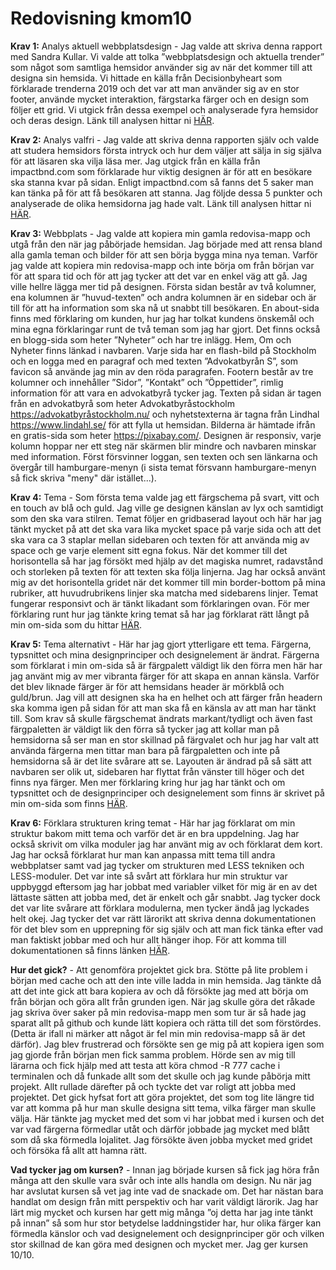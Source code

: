 ---
---
Redovisning kmom10
=========================

**Krav 1:** Analys aktuell webbplatsdesign - Jag valde att skriva denna rapport med Sandra Kullar. Vi valde att tolka ”webbplatsdesign och aktuella trender” som något som samtliga hemsidor använder sig av när det kommer till att designa sin hemsida. Vi hittade en källa från Decisionbyheart som förklarade trenderna 2019 och det var att man använder sig av en stor footer, använde mycket interaktion, färgstarka färger och en design som följer ett grid. Vi utgick från dessa exempel och analyserade fyra hemsidor och deras design. Länk till analysen hittar ni [HÄR](http://www.student.bth.se/~saji19/dbwebb-kurser/design/me/redovisa/htdocs/rapport/webbplatsdesign).

**Krav 2:** Analys valfri - Jag valde att skriva denna rapporten själv och valde att studera hemsidors första intryck och hur dem väljer att sälja in sig själva för att läsaren ska vilja läsa mer. Jag utgick från en källa från impactbnd.com som förklarade hur viktig designen är för att en besökare ska stanna kvar på sidan. Enligt impactbnd.com så fanns det 5 saker man kan tänka på för att få besökaren att stanna. Jag följde dessa 5 punkter och analyserade de olika hemsidorna jag hade valt. Länk till analysen hittar ni [HÄR](http://www.student.bth.se/~saji19/dbwebb-kurser/design/me/redovisa/htdocs/rapport/design-och-webbplatser).

**Krav 3:** Webbplats - Jag valde att kopiera min gamla redovisa-mapp och utgå från den när jag påbörjade hemsidan. Jag började med att rensa bland alla gamla teman och bilder för att sen börja bygga mina nya teman. Varför jag valde att kopiera min redovisa-mapp och inte börja om från början var för att spara tid och för att jag tycker att det var en enkel väg att gå. Jag ville hellre lägga mer tid på designen.
Första sidan består av två kolumner, ena kolumnen är ”huvud-texten” och andra kolumnen är en sidebar och är till för att ha information som ska nå ut snabbt till besökaren. En about-sida finns med förklaring om kunden, hur jag har tolkat kundens önskemål och mina egna förklaringar runt de två teman som jag har gjort. Det finns också en blogg-sida som heter ”Nyheter” och har tre inlägg. Hem, Om och Nyheter finns länkad i navbaren.
Varje sida har en flash-bild på Stockholm och en logga med en paragraf och med texten ”Advokatbyrån S”, som favicon så använde jag min av den röda paragrafen. Footern består av tre kolumner och innehåller ”Sidor”, ”Kontakt” och ”Öppettider”, rimlig information för att vara en advokatbyrå tycker jag. Texten på sidan är tagen från en advokatbyrå som heter Advokatbyråstockholm https://advokatbyråstockholm.nu/ och nyhetstexterna är tagna från Lindhal https://www.lindahl.se/ för att fylla ut hemsidan. Bilderna är hämtade ifrån en gratis-sida som heter https://pixabay.com/. Designen är responsiv, varje kolumn hoppar ner ett steg när skärmen blir mindre och navbaren minskar med information. Först försvinner loggan, sen texten och sen länkarna och övergår till hamburgare-menyn (i sista temat försvann hamburgare-menyn så fick skriva "meny" där istället...).

**Krav 4:** Tema - Som första tema valde jag ett färgschema på svart, vitt och en touch av blå och guld. Jag ville ge designen känslan av lyx och samtidigt som den ska vara stilren. Temat följer en gridbaserad layout och här har jag tänkt mycket på att det ska vara lika mycket space på varje sida och att det ska vara ca 3 staplar mellan sidebaren och texten för att använda mig av space och ge varje element sitt egna fokus. När det kommer till det horisontella så har jag försökt med hjälp av det magiska numret, radavstånd och storleken på texten för att texten ska följa linjerna. Jag har också använt mig av det horisontella gridet när det kommer till min border-bottom på mina rubriker, att huvudrubrikens linjer ska matcha med sidebarens linjer. Temat fungerar responsivt och är tänkt likadant som förklaringen ovan. För mer förklaring runt hur jag tänkte kring temat så har jag förklarat rätt långt på min om-sida som du hittar [HÄR](http://www.student.bth.se/~saji19/dbwebb-kurser/design/me/proj/htdocs/om).

**Krav 5:** Tema alternativt - Här har jag gjort ytterligare ett tema. Färgerna, typsnittet och mina designprinciper och designelement är ändrat. Färgerna som förklarat i min om-sida så är färgpalett väldigt lik den förra men här har jag använt mig av mer vibranta färger för att skapa en annan känsla. Varför det blev liknade färger är för att hemsidans header är mörkblå och guld/brun. Jag vill att designen ska ha en helhet och att färger från headern ska komma igen på sidan för att man ska få en känsla av att man har tänkt till. Som krav så skulle färgschemat ändrats markant/tydligt och även fast färgpaletten är väldigt lik den förra så tycker jag att kollar man på hemsidorna så ser man en stor skillnad på färgvalet och hur jag har valt att använda färgerna men tittar man bara på färgpaletten och inte på hemsidorna så är det lite svårare att se. Layouten är ändrad på så sätt att navbaren ser olik ut, sidebaren har flyttat från vänster till höger och det finns nya färger.
Men mer förklaring kring hur jag har tänkt och om typsnittet och de designprinciper och designelement som finns är skrivet på min om-sida som finns [HÄR](http://www.student.bth.se/~saji19/dbwebb-kurser/design/me/proj/htdocs/om).

**Krav 6:** Förklara strukturen kring temat - Här har jag förklarat om min struktur bakom mitt tema och varför det är en bra uppdelning. Jag har också skrivit om vilka moduler jag har använt mig av och förklarat dem kort. Jag har också förklarat hur man kan anpassa mitt tema till andra webbplatser samt vad jag tycker om strukturen med LESS tekniken och LESS-moduler. Det var inte så svårt att förklara hur min struktur var uppbyggd eftersom jag har jobbat med variabler vilket för mig är en av det lättaste sätten att jobba med, det är enkelt och går snabbt. Jag tycker dock det var lite svårare att förklara modulerna, men tycker ändå jag lyckades helt okej. Jag tycker det var rätt lärorikt att skriva denna dokumentationen för det blev som en upprepning för sig själv och att man fick tänka efter vad man faktiskt jobbar med och hur allt hänger ihop. För att komma till dokumentationen så finns länken [HÄR](http://www.student.bth.se/~saji19/dbwebb-kurser/design/me/proj/htdocs/dokumentation).

**Hur det gick?** - Att genomföra projektet gick bra. Stötte på lite problem i början med cache och att den inte ville ladda in min hemsida. Jag tänkte då att det inte gick att bara kopiera av och då försökte jag med att börja om från början och göra allt från grunden igen. När jag skulle göra det råkade jag skriva över saker på min redovisa-mapp men som tur är så hade jag sparat allt på github och kunde lätt kopiera och rätta till det som förstördes. (Detta är ifall ni märker att något är fel min min redovisa-mapp så är det därför). Jag blev frustrerad och försökte sen ge mig på att kopiera igen som jag gjorde från början men fick samma problem. Hörde sen av mig till lärarna och fick hjälp med att testa att köra chmod -R 777 cache i terminalen och då funkade allt som det skulle och jag kunde påbörja mitt projekt. Allt rullade därefter på och tyckte det var roligt att jobba med projektet. Det gick hyfsat fort att göra projektet, det som tog lite längre tid var att komma på hur man skulle designa sitt tema, vilka färger man skulle välja. Här tänkte jag mycket med det som vi har jobbat med i kursen och det var vad färgerna förmedlar utåt och därför jobbade jag mycket med blått som då ska förmedla lojalitet. Jag försökte även jobba mycket med gridet och försöka få allt att hamna rätt.

**Vad tycker jag om kursen?** - Innan jag började kursen så fick jag höra från många att den skulle vara svår och inte alls handla om design. Nu när jag har avslutat kursen så vet jag inte vad de snackade om. Det har nästan bara handlat om design från mitt perspektiv och har varit väldigt lärorik. Jag har lärt mig mycket och kursen har gett mig många ”oj detta har jag inte tänkt på innan” så som hur stor betydelse laddningstider har, hur olika färger kan förmedla känslor och vad designelement och designprinciper gör och vilken stor skillnad de kan göra med designen och mycket mer. Jag ger kursen 10/10.
